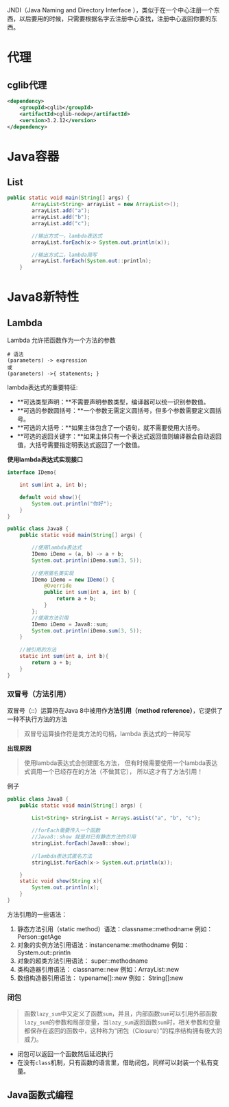 

JNDI（Java Naming and Directory Interface ），类似于在一个中心注册一个东西，以后要用的时候，只需要根据名字去注册中心查找，注册中心返回你要的东西。

# 代理



## cglib代理



```xml
<dependency>
    <groupId>cglib</groupId>
    <artifactId>cglib-nodep</artifactId>
    <version>3.2.12</version>
</dependency>
```



# Java容器

## List



```java
public static void main(String[] args) {
        ArrayList<String> arrayList = new ArrayList<>();
        arrayList.add("a");
        arrayList.add("b");
        arrayList.add("c");

        //输出方式一，lambda表达式
        arrayList.forEach(x-> System.out.println(x));

        //输出方式二，lambda简写
        arrayList.forEach(System.out::println);
    }
```





# Java8新特性

## Lambda 



Lambda 允许把函数作为一个方法的参数

```shell
# 语法
(parameters) -> expression
或
(parameters) ->{ statements; }
```

lambda表达式的重要特征:

- **可选类型声明：**不需要声明参数类型，编译器可以统一识别参数值。
- **可选的参数圆括号：**一个参数无需定义圆括号，但多个参数需要定义圆括号。
- **可选的大括号：**如果主体包含了一个语句，就不需要使用大括号。
- **可选的返回关键字：**如果主体只有一个表达式返回值则编译器会自动返回值，大括号需要指定明表达式返回了一个数值。

**使用lambda表达式实现接口**

```java
interface IDemo{

    int sum(int a, int b);

    default void show(){
        System.out.println("你好");
    }
}

public class Java8 {
    public static void main(String[] args) {

        //使用lambda表达式
        IDemo iDemo = (a, b) -> a + b;
        System.out.println(iDemo.sum(3, 5));
        
        //使用匿名类实现
        IDemo iDemo = new IDemo() {
            @Override
            public int sum(int a, int b) {
                return a + b;
            }
        };
        //使用方法引用
        IDemo iDemo = Java8::sum;
        System.out.println(iDemo.sum(3, 5));
    }
    
    //被引用的方法
    static int sum(int a, int b){
        return a + b;
    }
}
```



### 双冒号（方法引用）



双冒号（::）运算符在Java 8中被用作**方法引用（method reference）**，它提供了一种不执行方法的方法

>双冒号运算操作符是类方法的句柄，lambda 表达式的一种简写

**出现原因**

>使用lambda表达式会创建匿名方法， 但有时候需要使用一个lambda表达式调用一个已经存在的方法（不做其它）， 所以这才有了方法引用！

例子

```java
public class Java8 {
    public static void main(String[] args) {

        List<String> stringList = Arrays.asList("a", "b", "c");
        
        //forEach需要传入一个函数
        //Java8::show 就是对已有静态方法的引用
        stringList.forEach(Java8::show);
        
        //lambda表达式匿名方法
        stringList.forEach(x-> System.out.println(x));

    }
    static void show(String x){
        System.out.println(x);
    }
}
```



方法引用的一些语法：

1. 静态方法引用（static method）语法：classname::methodname 例如：Person::getAge
2. 对象的实例方法引用语法：instancename::methodname 例如：System.out::println
3. 对象的超类方法引用语法： super::methodname
4. 类构造器引用语法： classname::new 例如：ArrayList::new
5. 数组构造器引用语法： typename[]::new 例如： String[]:new



### 闭包

> 函数`lazy_sum`中又定义了函数`sum`，并且，内部函数`sum`可以引用外部函数`lazy_sum`的参数和局部变量，当`lazy_sum`返回函数`sum`时，相关参数和变量都保存在返回的函数中，这种称为“闭包（Closure）”的程序结构拥有极大的威力。

* 闭包可以返回一个函数然后延迟执行
* 在没有`class`机制，只有函数的语言里，借助闭包，同样可以封装一个私有变量。

## Java函数式编程

